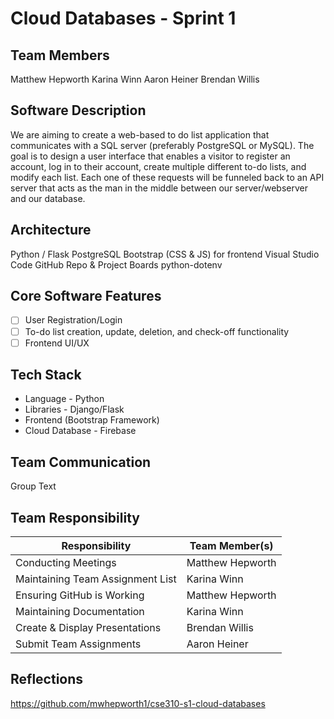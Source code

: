 # Cloud Databases - Sprint 1

## Team Members
Matthew Hepworth
Karina Winn
Aaron Heiner
Brendan Willis

## Software Description
We are aiming to create a web-based to do list application that communicates with a SQL server (preferably PostgreSQL or MySQL). The goal is to design a user interface that enables a visitor to register an account, log in to their account, create multiple different to-do lists, and modify each list. Each one of these requests will be funneled back to an API server that acts as the man in the middle between our server/webserver and our database. 

## Architecture
Python / Flask
PostgreSQL 
Bootstrap (CSS & JS) for frontend
Visual Studio Code
GitHub Repo & Project Boards
python-dotenv


## Core Software Features

* [ ] User Registration/Login
* [ ] To-do list creation, update, deletion, and check-off functionality
* [ ] Frontend UI/UX

## Tech Stack
* Language - Python
* Libraries - Django/Flask
* Frontend (Bootstrap Framework)
* Cloud Database - Firebase

## Team Communication
Group Text

## Team Responsibility

|Responsibility                      |Team Member(s)              |
|------------------------------------|----------------------------|
|Conducting Meetings                 |   Matthew Hepworth         |
|Maintaining Team Assignment List    |   Karina Winn              |
|Ensuring GitHub is Working          |   Matthew Hepworth         |
|Maintaining Documentation           |   Karina Winn              |
|Create & Display Presentations      |   Brendan Willis           |
|Submit Team Assignments             |   Aaron Heiner          |

## Reflections

https://github.com/mwhepworth1/cse310-s1-cloud-databases
